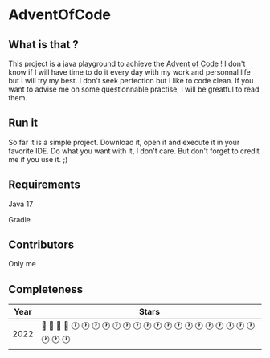 # AdventOfCode

## What is that ?
This project is a java playground to achieve the [Advent of Code](https://adventofcode.com/) ! 
I don't know if I will have time to do it every day with my work and personnal life but I will try my best.
I don't seek perfection but I like to code clean. If you want to advise me on some questionnable practise, I will be greatful to read them.

## Run it
So far it is a simple project. Download it, open it and execute it in your favorite IDE.
Do what you want with it, I don't care. But don't forget to credit me if you use it. ;)

## Requirements
Java 17

Gradle
 
## Contributors
Only me 

## Completeness

| Year | Stars                                                                                                                                                                                                                        |
| ---- |------------------------------------------------------------------------------------------------------------------------------------------------------------------------------------------------------------------------------|
| 2022 | :star2: :star2: :star2: :star2: :clock1: :clock1: :clock1: :clock1: :clock1: :clock1: :clock1: :clock1: :clock1: :clock1: :clock1: :clock1: :clock1: :clock1: :clock1: :clock1: :clock1: :clock1: :clock1: :clock1: :clock1: |
